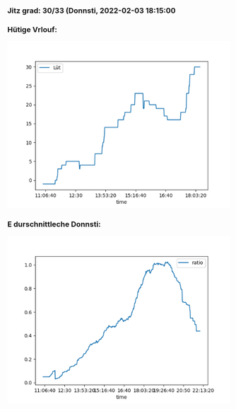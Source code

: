 ### Jitz grad: 30/33 (Donnsti, 2022-02-03 18:15:00

### Hütige Vrlouf:
![Graph](Today.png)

### E durschnittleche Donnsti:
![Graph](Donnsti.png)